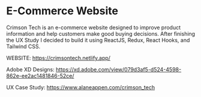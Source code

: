 # E-Commerce Website 

Crimson Tech is an e-commerce website designed to improve product information and help customers make good buying decisions. After finishing the UX Study I decided to build it using ReactJS, Redux, React Hooks, and Tailwind CSS. 

WEBSITE: https://crimsontech.netlify.app/

Adobe XD Designs: https://xd.adobe.com/view/079d3af5-d524-4598-862e-ee2ac1481846-52ce/

UX Case Study: https://www.alaneappen.com/crimson_tech

